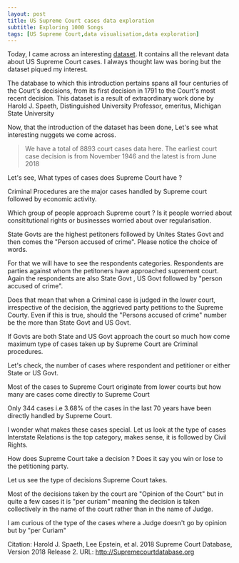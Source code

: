 ```yaml
---
layout: post
title: US Supreme Court cases data exploration
subtitle: Exploring 1000 Songs
tags: [US Supreme Court,data visualisation,data exploration]
---
```


Today, I came across an interesting [dataset](https://think.cs.vt.edu/corgis/datasets/csv/supreme_court/supreme_court.csv). 
It contains all the relevant data about US Supreme Court cases. I always thought law was boring but the dataset piqued my interest.

The database to which this introduction pertains spans all four centuries of the Court's decisions,
from its first decision in 1791 to the Court's most recent decision. This dataset is a result of extraordinary work done by Harold J. Spaeth, Distinguished University Professor, emeritus, Michigan State University

Now, that the introduction of the dataset has been done, Let's see what interesting nuggets we come across.

> We have a total of 8893 court cases data here. The earliest court case decision is from November 1946 and the latest is from June 2018

Let's see, What types of cases does Supreme Court have ?

Criminal Procedures are the major cases handled by Supreme court followed by economic activity. 

Which group of people approach Supreme court ? Is it people worried about consititutional rights or businesses worried about over regularisation.

State Govts are the highest petitoners followed by Unites States Govt and then comes the "Person accused of crime". Please notice the choice of words.

For that we will have to see the respondents categories. Respondents are parties against whom the petitoners have approached suprement court.
Again the respondents are also State Govt , US Govt followed by "person accused of crime".

Does that mean that when a Criminal case is judged in the lower court, irrespective of the decision, the aggrieved party petitions to the Supreme Courty. Even if this is true, should the "Persons accused of crime" number be the more than State Govt and US Govt.

If Govts are both State and US Govt approach the court so much how come maximum type of cases taken up by Supreme Court are Criminal procedures.

Let's check, the number of cases where respondent and petitioner or either State or US Govt.

Most of the cases to Supreme Court originate from lower courts but how many are cases come directly to Supreme Court

Only 344 cases i.e 3.68% of the cases in the last 70 years have been directly handled by Supreme Court.

I wonder what makes these cases special. Let us look at the type of cases
Interstate Relations is the top category, makes sense, it is followed by Civil Rights.

How does Supreme Court take a decision ? Does it say you win or lose to the petitioning party.

Let us see the type of decisions Supreme Court takes.

Most of the decisions taken by the court are "Opinion of the Court" but in quite a few cases it is "per curiam" meaning the decision is taken collectively in the name of the court rather than in the name of Judge. 

I am curious of the type of the cases where a Judge doesn't go by opinion but by "per Curiam"



Citation:
Harold J. Spaeth, Lee Epstein, et al. 2018 Supreme Court Database, Version 2018 Release 2. URL: http://Supremecourtdatabase.org
